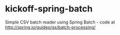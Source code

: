 kickoff-spring-batch
====================

Simple CSV batch reader using Spring Batch - code at http://spring.io/guides/gs/batch-processing/
